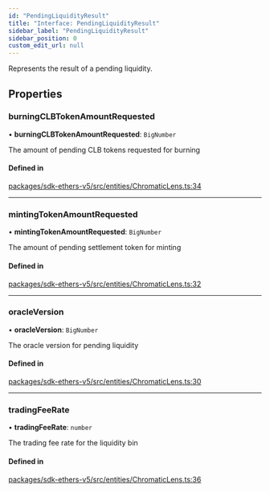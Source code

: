 ```yaml
---
id: "PendingLiquidityResult"
title: "Interface: PendingLiquidityResult"
sidebar_label: "PendingLiquidityResult"
sidebar_position: 0
custom_edit_url: null
---
```


Represents the result of a pending liquidity.

## Properties

### burningCLBTokenAmountRequested

• **burningCLBTokenAmountRequested**: `BigNumber`

The amount of pending CLB tokens requested for burning

#### Defined in

[packages/sdk-ethers-v5/src/entities/ChromaticLens.ts:34](https://github.com/chromatic-protocol/sdk/blob/ebf2a16/packages/sdk-ethers-v5/src/entities/ChromaticLens.ts#L34)

___

### mintingTokenAmountRequested

• **mintingTokenAmountRequested**: `BigNumber`

The amount of pending settlement token for minting

#### Defined in

[packages/sdk-ethers-v5/src/entities/ChromaticLens.ts:32](https://github.com/chromatic-protocol/sdk/blob/ebf2a16/packages/sdk-ethers-v5/src/entities/ChromaticLens.ts#L32)

___

### oracleVersion

• **oracleVersion**: `BigNumber`

The oracle version for pending liquidity

#### Defined in

[packages/sdk-ethers-v5/src/entities/ChromaticLens.ts:30](https://github.com/chromatic-protocol/sdk/blob/ebf2a16/packages/sdk-ethers-v5/src/entities/ChromaticLens.ts#L30)

___

### tradingFeeRate

• **tradingFeeRate**: `number`

The trading fee rate for the liquidity bin

#### Defined in

[packages/sdk-ethers-v5/src/entities/ChromaticLens.ts:36](https://github.com/chromatic-protocol/sdk/blob/ebf2a16/packages/sdk-ethers-v5/src/entities/ChromaticLens.ts#L36)
